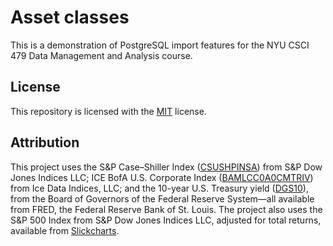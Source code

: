 # Asset classes

This is a demonstration of PostgreSQL import features for the NYU CSCI 479 Data
Management and Analysis course.

## License

This repository is licensed with the [MIT](LICENSE.txt) license.

## Attribution

This project uses the S&P Case–Shiller Index
([CSUSHPINSA](https://fred.stlouisfed.org/series/CSUSHPINSA)) from S&P
Dow Jones Indices LLC; ICE BofA U.S. Corporate Index
([BAMLCC0A0CMTRIV](https://fred.stlouisfed.org/series/BAMLCC0A0CMTRIV)) from
Ice Data Indices, LLC; and the 10-year U.S. Treasury yield
([DGS10](https://fred.stlouisfed.org/series/DGS10)), from the Board of Governors
of the Federal Reserve System—all available from FRED, the Federal Reserve Bank
of St. Louis. The project also uses the S&P 500 Index from S&P Dow Jones Indices
LLC, adjusted for total returns, available from
[Slickcharts](https://www.slickcharts.com/sp500/returns).
